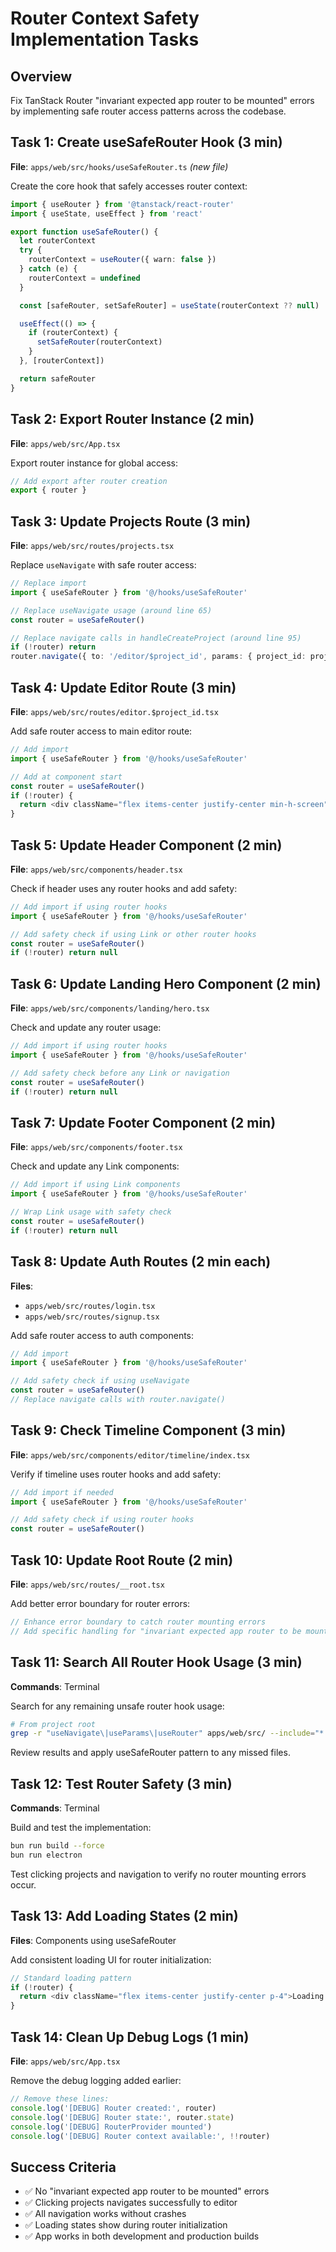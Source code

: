 # Router Context Safety Implementation Tasks

## Overview
Fix TanStack Router "invariant expected app router to be mounted" errors by implementing safe router access patterns across the codebase.

## Task 1: Create useSafeRouter Hook (3 min)
**File**: `apps/web/src/hooks/useSafeRouter.ts` *(new file)*

Create the core hook that safely accesses router context:
```typescript
import { useRouter } from '@tanstack/react-router'
import { useState, useEffect } from 'react'

export function useSafeRouter() {
  let routerContext
  try {
    routerContext = useRouter({ warn: false })
  } catch (e) {
    routerContext = undefined
  }

  const [safeRouter, setSafeRouter] = useState(routerContext ?? null)

  useEffect(() => {
    if (routerContext) {
      setSafeRouter(routerContext)
    }
  }, [routerContext])

  return safeRouter
}
```

## Task 2: Export Router Instance (2 min)
**File**: `apps/web/src/App.tsx`

Export router instance for global access:
```typescript
// Add export after router creation
export { router }
```

## Task 3: Update Projects Route (3 min)
**File**: `apps/web/src/routes/projects.tsx`

Replace `useNavigate` with safe router access:
```typescript
// Replace import
import { useSafeRouter } from '@/hooks/useSafeRouter'

// Replace useNavigate usage (around line 65)
const router = useSafeRouter()

// Replace navigate calls in handleCreateProject (around line 95)
if (!router) return
router.navigate({ to: '/editor/$project_id', params: { project_id: projectId } })
```

## Task 4: Update Editor Route (3 min)
**File**: `apps/web/src/routes/editor.$project_id.tsx`

Add safe router access to main editor route:
```typescript
// Add import
import { useSafeRouter } from '@/hooks/useSafeRouter'

// Add at component start
const router = useSafeRouter()
if (!router) {
  return <div className="flex items-center justify-center min-h-screen">Loading router...</div>
}
```

## Task 5: Update Header Component (2 min)
**File**: `apps/web/src/components/header.tsx`

Check if header uses any router hooks and add safety:
```typescript
// Add import if using router hooks
import { useSafeRouter } from '@/hooks/useSafeRouter'

// Add safety check if using Link or other router hooks
const router = useSafeRouter()
if (!router) return null
```

## Task 6: Update Landing Hero Component (2 min)
**File**: `apps/web/src/components/landing/hero.tsx`

Check and update any router usage:
```typescript
// Add import if using router hooks
import { useSafeRouter } from '@/hooks/useSafeRouter'

// Add safety check before any Link or navigation
const router = useSafeRouter()
if (!router) return null
```

## Task 7: Update Footer Component (2 min)
**File**: `apps/web/src/components/footer.tsx`

Check and update any Link components:
```typescript
// Add import if using Link components
import { useSafeRouter } from '@/hooks/useSafeRouter'

// Wrap Link usage with safety check
const router = useSafeRouter()
if (!router) return null
```

## Task 8: Update Auth Routes (2 min each)
**Files**: 
- `apps/web/src/routes/login.tsx`
- `apps/web/src/routes/signup.tsx`

Add safe router access to auth components:
```typescript
// Add import
import { useSafeRouter } from '@/hooks/useSafeRouter'

// Add safety check if using useNavigate
const router = useSafeRouter()
// Replace navigate calls with router.navigate()
```

## Task 9: Check Timeline Component (3 min)
**File**: `apps/web/src/components/editor/timeline/index.tsx`

Verify if timeline uses router hooks and add safety:
```typescript
// Add import if needed
import { useSafeRouter } from '@/hooks/useSafeRouter'

// Add safety check if using router hooks
const router = useSafeRouter()
```

## Task 10: Update Root Route (2 min)
**File**: `apps/web/src/routes/__root.tsx`

Add better error boundary for router errors:
```typescript
// Enhance error boundary to catch router mounting errors
// Add specific handling for "invariant expected app router to be mounted"
```

## Task 11: Search All Router Hook Usage (3 min)
**Commands**: Terminal

Search for any remaining unsafe router hook usage:
```bash
# From project root
grep -r "useNavigate\|useParams\|useRouter" apps/web/src/ --include="*.tsx" --include="*.ts"
```

Review results and apply useSafeRouter pattern to any missed files.

## Task 12: Test Router Safety (3 min)
**Commands**: Terminal

Build and test the implementation:
```bash
bun run build --force
bun run electron
```

Test clicking projects and navigation to verify no router mounting errors occur.

## Task 13: Add Loading States (2 min)
**Files**: Components using useSafeRouter

Add consistent loading UI for router initialization:
```typescript
// Standard loading pattern
if (!router) {
  return <div className="flex items-center justify-center p-4">Loading...</div>
}
```

## Task 14: Clean Up Debug Logs (1 min)
**File**: `apps/web/src/App.tsx`

Remove the debug logging added earlier:
```typescript
// Remove these lines:
console.log('[DEBUG] Router created:', router)
console.log('[DEBUG] Router state:', router.state)
console.log('[DEBUG] RouterProvider mounted')
console.log('[DEBUG] Router context available:', !!router)
```

## Success Criteria
- ✅ No "invariant expected app router to be mounted" errors
- ✅ Clicking projects navigates successfully to editor
- ✅ All navigation works without crashes
- ✅ Loading states show during router initialization
- ✅ App works in both development and production builds